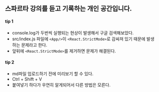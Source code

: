 ## 스파르타 강의를 듣고 기록하는 개인 공간입니다.

#### tip 1
- console.log가 두번씩 실행되는 현상이 발생해서 구글 검색해보았다.
- src/index.js 파일에 `<App/>`이 `<React.StrictMode>`로 감싸져 있기 때문에 발생하는 문제라고 한다.
- 앞뒤에 `<React.StrictMode>`를 제거하면 문제가 해결된다.

#### tip 2
- md파일 업로드하기 전에 미리보기 할 수 있다.
- Ctrl + Shift + V 
- 붙여넣기 하다가 우연히 알게되어서 다른 방법은 모른다.